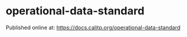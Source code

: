# operational-data-standard

Published online at: <https://docs.calitp.org/operational-data-standard>
